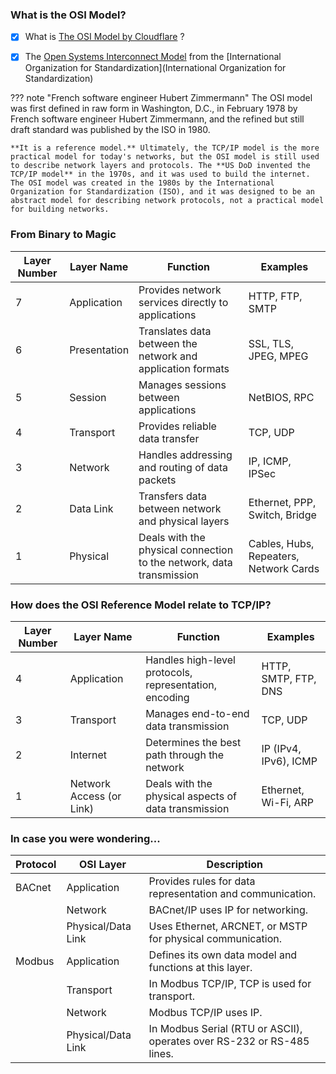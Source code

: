 ### What is the OSI Model?

- [x] What is [The OSI Model by Cloudflare](https://www.cloudflare.com/en-gb/learning/ddos/glossary/open-systems-interconnection-model-osi/) ?

- [x] The [Open Systems Interconnect Model](https://www.iso.org/ics/35.100/x/) from the [International Organization for Standardization](International Organization for Standardization)

??? note "French software engineer Hubert Zimmermann"
    The OSI model was first defined in raw form in Washington, D.C., in February 1978 by French software engineer Hubert Zimmermann, and the refined but still draft standard was published by the ISO in 1980.

    **It is a reference model.** Ultimately, the TCP/IP model is the more practical model for today's networks, but the OSI model is still used to describe network layers and protocols. The **US DoD invented the TCP/IP model** in the 1970s, and it was used to build the internet. The OSI model was created in the 1980s by the International Organization for Standardization (ISO), and it was designed to be an abstract model for describing network protocols, not a practical model for building networks.

### From Binary to Magic     

| Layer Number | Layer Name      | Function                                                                 | Examples                              |
|--------------|-----------------|--------------------------------------------------------------------------|---------------------------------------|
| 7            | Application     | Provides network services directly to applications                       | HTTP, FTP, SMTP                       |
| 6            | Presentation    | Translates data between the network and application formats              | SSL, TLS, JPEG, MPEG                  |
| 5            | Session         | Manages sessions between applications                                    | NetBIOS, RPC                          |
| 4            | Transport       | Provides reliable data transfer                                          | TCP, UDP                              |
| 3            | Network         | Handles addressing and routing of data packets                           | IP, ICMP, IPSec                       |
| 2            | Data Link       | Transfers data between network and physical layers                       | Ethernet, PPP, Switch, Bridge         |
| 1            | Physical        | Deals with the physical connection to the network, data transmission    | Cables, Hubs, Repeaters, Network Cards|




### How does the OSI Reference Model relate to TCP/IP?

| Layer Number | Layer Name   | Function                                                | Examples                                |
|--------------|--------------|---------------------------------------------------------|-----------------------------------------|
| 4            | Application  | Handles high-level protocols, representation, encoding | HTTP, SMTP, FTP, DNS                    |
| 3            | Transport    | Manages end-to-end data transmission                    | TCP, UDP                                |
| 2            | Internet     | Determines the best path through the network            | IP (IPv4, IPv6), ICMP                   |
| 1            | Network Access (or Link) | Deals with the physical aspects of data transmission  | Ethernet, Wi-Fi, ARP                    |

### In case you were wondering...

| Protocol | OSI Layer      | Description                                                                 |
|----------|----------------|-----------------------------------------------------------------------------|
| BACnet   | Application    | Provides rules for data representation and communication.                  |
|          | Network        | BACnet/IP uses IP for networking.                                           |
|          | Physical/Data Link | Uses Ethernet, ARCNET, or MSTP for physical communication.           |
| Modbus   | Application    | Defines its own data model and functions at this layer.                     |
|          | Transport      | In Modbus TCP/IP, TCP is used for transport.                                |
|          | Network        | Modbus TCP/IP uses IP.                                                      |
|          | Physical/Data Link | In Modbus Serial (RTU or ASCII), operates over RS-232 or RS-485 lines. |


